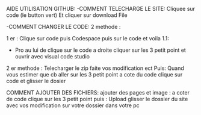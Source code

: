 AIDE UTILISATION GITHUB:
-COMMENT TELECHARGE LE SITE:
Cliquee sur code (le button vert)
Et cliquer sur download File

-COMMENT CHANGER LE CODE:
2 methode :


1 er : Clique sur code puis Codespace
puis sur le code et voila
1.1:
+ Pro au lui de clique sur le code
a droite cliquer sur les 3 petit point
et ouvrir avec visual code studio

2 er methode :
Telecharger le zip faite vos modification
ect
Puis: Quand vous estimer que cb
aller sur les 3 petit point a cote du code 
clique sur code
et glisser le dosier 

COMMENT AJOUTER DES FICHIERS:
ajouter des pages et image :
a coter de code clique sur les 3 petit 
point puis : Upload glisser le  dossier  du 
site avec vos modification sur votre dossier 
dans votre pc
